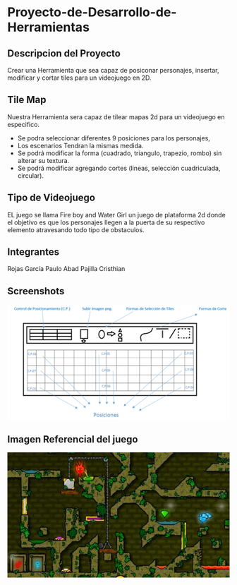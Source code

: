 # Proyecto-de-Desarrollo-de-Herramientas

## Descripcion del Proyecto

Crear una Herramienta que sea capaz de posiconar personajes, insertar, modificar y cortar tiles para un videojuego en 2D.

## Tile Map

Nuestra Herramienta sera capaz de tilear mapas 2d para un videojuego en especifico.

- Se podra seleccionar diferentes 9 posiciones para los personajes,
- Los escenarios Tendran la mismas medida.
- Se podrá modificar la forma (cuadrado, triangulo, trapezio, rombo) sin alterar su textura.
- Se podrá modificar agregando cortes (lineas, selección cuadriculada, circular).

## Tipo de Videojuego

EL juego se llama Fire boy and Water Girl un juego de plataforma 2d donde el objetivo es que los personajes llegen a la puerta de su respectivo elemento atravesando todo tipo de obstaculos.


## Integrantes

Rojas García Paulo
Abad Pajilla Cristhian

## Screenshots

![Imagen](nuevo.png)

## Imagen Referencial del juego

![Imagen](fireboyandwatergirl.jpg)
